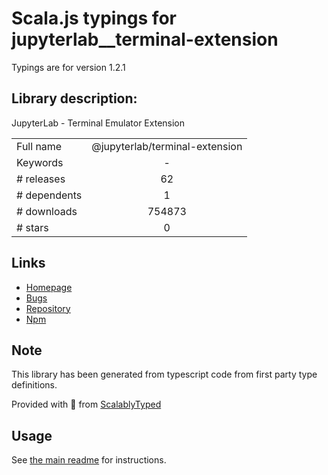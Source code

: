 
# Scala.js typings for jupyterlab__terminal-extension

Typings are for version 1.2.1

## Library description:
JupyterLab - Terminal Emulator Extension

|                    |                 |
| ------------------ | :-------------: |
| Full name          | @jupyterlab/terminal-extension |
| Keywords           | - |
| # releases         | 62 |
| # dependents       | 1 |
| # downloads        | 754873 |
| # stars            | 0 |

## Links
- [Homepage](https://github.com/jupyterlab/jupyterlab)
- [Bugs](https://github.com/jupyterlab/jupyterlab/issues)
- [Repository](https://github.com/jupyterlab/jupyterlab)
- [Npm](https://www.npmjs.com/package/%40jupyterlab%2Fterminal-extension)
    


## Note
This library has been generated from typescript code from first party type definitions.

Provided with :purple_heart: from [ScalablyTyped](https://github.com/oyvindberg/ScalablyTyped)

## Usage
See [the main readme](../../readme.md) for instructions.


